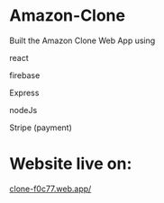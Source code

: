 # Amazon-Clone

Built the Amazon Clone Web App using 

react

firebase

Express

nodeJs

Stripe (payment)


# Website live on:

<a href="clone-f0c77.web.app/">clone-f0c77.web.app/</a>
